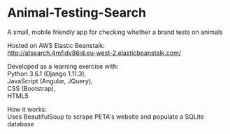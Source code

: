 # Animal-Testing-Search
A small, mobile friendly app for checking whether a brand tests on animals

Hosted on AWS Elastic Beanstalk:<br>
http://atsearch.4mfidv86id.eu-west-2.elasticbeanstalk.com/

Developed as a learning exercise with:<br>
Python 3.6.1 (Django 1.11.3),<br>
JavaScript (Angular, JQuery),<br>
CSS (Bootstrap),<br>
HTML5<br>

How it works:<br>
Uses BeautifulSoup to scrape PETA's website and populate a SQLite database
